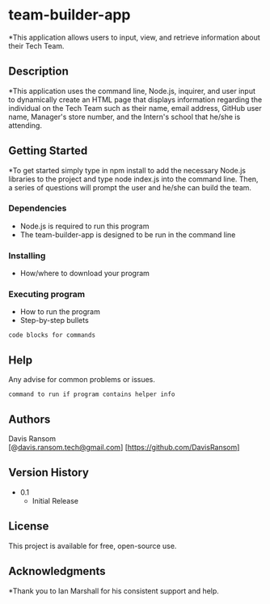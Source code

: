# team-builder-app

*This application allows users to input, view, and retrieve information about their Tech Team.

## Description

*This application uses the command line, Node.js, inquirer, and user input to dynamically create an HTML page that displays information regarding the individual on the Tech Team such as their name, email address, GitHub user name, Manager's store number, and the Intern's school that he/she is attending.

## Getting Started

*To get started simply type in npm install to add the necessary Node.js libraries to the project and type node index.js into the command line. Then, a series of questions will prompt the user and he/she can build the team.

### Dependencies
* Node.js is required to run this program
* The team-builder-app is designed to be run in the command line

### Installing

* How/where to download your program

### Executing program

* How to run the program
* Step-by-step bullets
```
code blocks for commands
```

## Help

Any advise for common problems or issues.
```
command to run if program contains helper info
```

## Authors

Davis Ransom  
[@davis.ransom.tech@gmail.com]
[https://github.com/DavisRansom]

## Version History

* 0.1
    * Initial Release

## License

This project is available for free, open-source use.

## Acknowledgments

*Thank you to Ian Marshall for his consistent support and help.
